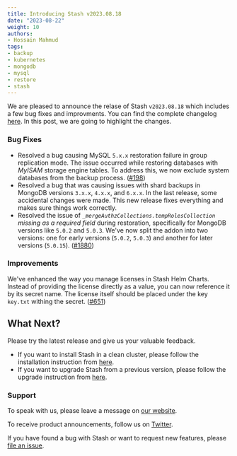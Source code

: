 ```yaml
---
title: Introducing Stash v2023.08.18
date: "2023-08-22"
weight: 10
authors:
- Hossain Mahmud
tags:
- backup
- kubernetes
- mongodb
- mysql
- restore
- stash
---
```


We are pleased to announce the relase of Stash `v2023.08.18` which includes a few bug fixes and improvments. You can find the complete changelog [here](https://github.com/stashed/CHANGELOG/blob/master/releases/v2023.08.18/README.md). In this post, we are going to highlight the changes.

### Bug Fixes
- Resolved a bug causing MySQL `5.x.x` restoration failure in group replication mode. The issue occurred while restoring databases with *MyISAM* storage engine tables. To address this, we now exclude system databases from the backup process.
  ([#198](https://github.com/stashed/mysql/pull/716))
- Resolved a bug that was causing issues with shard backups in MongoDB versions `3.x.x`, `4.x.x`, and `6.x.x`. In the last release, some accidental changes were made. This new release fixes everything and makes sure things work correctly.
- Resolved the issue of *`_mergeAuthzCollections.tempRolesCollection` missing as a required field* during restoration, specifically for MongoDB versions like `5.0.2` and `5.0.3`. We've now split the addon into two versions: one for early versions (`5.0.2`, `5.0.3`) and another for later versions (`5.0.15`). ([#1880](https://github.com/stashed/mongodb/pull/1880))

### Improvements

We've enhanced the way you manage licenses in Stash Helm Charts. Instead of providing the license directly as a value, you can now reference it by its secret name. The license itself should be placed under the key `key.txt` withing the secret. ([#651](https://github.com/kubedb/installer/pull/651))

## What Next?

Please try the latest release and give us your valuable feedback.

- If you want to install Stash in a clean cluster, please follow the installation instruction from [here](https://stash.run/docs/v2023.03.20/setup/).
- If you want to upgrade Stash from a previous version, please follow the upgrade instruction from [here](https://stash.run/docs/v2023.03.20/setup/upgrade/).

### Support

To speak with us, please leave a message on [our website](https://appscode.com/contact/).

To receive product announcements, follow us on [Twitter](https://twitter.com/KubeStash).

If you have found a bug with Stash or want to request new features, please [file an issue](https://github.com/stashed/project/issues/new).
